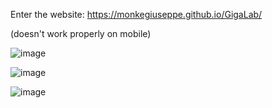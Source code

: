 Enter the website: https://monkegiuseppe.github.io/GigaLab/

(doesn't work properly on mobile)

![image](https://github.com/user-attachments/assets/4e34ee4a-07a2-4679-b2d8-2acb3c76d05d)

![image](https://github.com/user-attachments/assets/30b65d0c-becc-408c-9ea3-e5d757014037)


![image](https://github.com/user-attachments/assets/d4a7f716-be2e-4575-8be6-f39d6ebe31c3)

